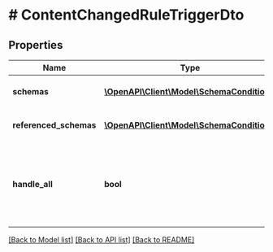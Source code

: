 # # ContentChangedRuleTriggerDto

## Properties

Name | Type | Description | Notes
------------ | ------------- | ------------- | -------------
**schemas** | [**\OpenAPI\Client\Model\SchemaCondition[]**](SchemaCondition.md) | The schema settings. | [optional]
**referenced_schemas** | [**\OpenAPI\Client\Model\SchemaCondition[]**](SchemaCondition.md) | The schema references. | [optional]
**handle_all** | **bool** | Determines whether the trigger should handle all content changes events. |

[[Back to Model list]](../../README.md#models) [[Back to API list]](../../README.md#endpoints) [[Back to README]](../../README.md)
